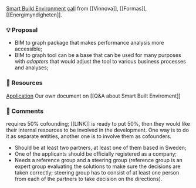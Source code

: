 [Smart Build Environment](https://www.smartbuilt.se/) [call](https://formas.se/soka-finansiering/alla-utlysningar/utlysningar/2024-10-15-smart-built-environment-digitalt-samhallsbyggande-i-praktiken.html) from [[Vinnova]], [[Formas]], [[Energimyndigheten]].

### 💡 Proposal

* BIM to graph package that makes performance analysis more accessible;
* BIM to graph tool can be a base that can be used for many purposes with _adapters_ that would adjust the tool to various business processes and analyses;

### 💎 Resources

[Application](<[https://docs.google.com/document/d/1Nw39aLQXX1vT108xCehXid6ua1sFzgRvoNgCRudiSdM/edit?usp=drive_link](https://docs.google.com/document/d/1Nw39aLQXX1vT108xCehXid6ua1sFzgRvoNgCRudiSdM/edit?usp=drive_link&authuser=4)>)
Our own document on [[Q&A about Smart Built Enviroment]]

### 📝 Comments

requires 50% cofounding; [[LINK]] is ready to put 50%, then they would like their internal resources to be involved in the development. One way is to do it as separate entities, another one is to involve them as cofounders.

- Should be at least two partners, at least one of them based in Sweden;
- One of the applicants should be officially registered as a company;
- Needs a reference group and a steering group (reference group is an expert group evaluating the solutions to make sure the decisions are taken correctly; steering group has to consist of at least one person from each of the partners to take decision on the directions).
